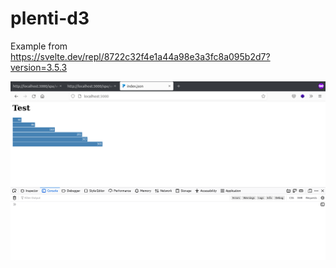 # plenti-d3

Example from https://svelte.dev/repl/8722c32f4e1a44a98e3a3fc8a095b2d7?version=3.5.3

<img src="https://github.com/jimafisk/plenti-d3/blob/main/d3.png?raw=true" />
